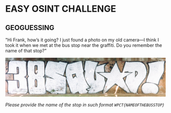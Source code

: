 # EASY OSINT CHALLENGE

## GEOGUESSING

"Hi Frank, how’s it going? I just found a photo on my old camera—I think I took it when we met at the bus stop near the graffiti. Do you remember the name of that stop?"  

![001.png](images/001.png)

_Please provide the name of the stop in such format `WPCT{NAMEOFTHEBUSSTOP}`_
